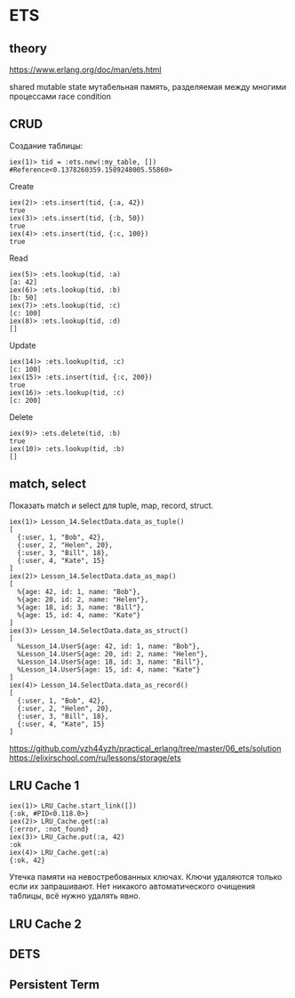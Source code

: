 # ETS

## theory

https://www.erlang.org/doc/man/ets.html

shared mutable state
мутабельная память, разделяемая между многими процессами
race condition


## CRUD

Создание таблицы:
```
iex(1)> tid = :ets.new(:my_table, [])
#Reference<0.1378260359.1589248005.55860>
```

Create
```
iex(2)> :ets.insert(tid, {:a, 42})
true
iex(3)> :ets.insert(tid, {:b, 50})
true
iex(4)> :ets.insert(tid, {:c, 100})
true
```

Read
```
iex(5)> :ets.lookup(tid, :a)
[a: 42]
iex(6)> :ets.lookup(tid, :b)
[b: 50]
iex(7)> :ets.lookup(tid, :c)
[c: 100]
iex(8)> :ets.lookup(tid, :d)
[]
```

Update
```
iex(14)> :ets.lookup(tid, :c)
[c: 100]
iex(15)> :ets.insert(tid, {:c, 200})
true
iex(16)> :ets.lookup(tid, :c)
[c: 200]
```

Delete
```
iex(9)> :ets.delete(tid, :b)
true
iex(10)> :ets.lookup(tid, :b)
[]
```


## match, select

Показать match и select для tuple, map, record, struct.

```
iex(1)> Lesson_14.SelectData.data_as_tuple()
[
  {:user, 1, "Bob", 42},
  {:user, 2, "Helen", 20},
  {:user, 3, "Bill", 18},
  {:user, 4, "Kate", 15}
]
iex(2)> Lesson_14.SelectData.data_as_map()
[
  %{age: 42, id: 1, name: "Bob"},
  %{age: 20, id: 2, name: "Helen"},
  %{age: 18, id: 3, name: "Bill"},
  %{age: 15, id: 4, name: "Kate"}
]
iex(3)> Lesson_14.SelectData.data_as_struct()
[
  %Lesson_14.UserS{age: 42, id: 1, name: "Bob"},
  %Lesson_14.UserS{age: 20, id: 2, name: "Helen"},
  %Lesson_14.UserS{age: 18, id: 3, name: "Bill"},
  %Lesson_14.UserS{age: 15, id: 4, name: "Kate"}
]
iex(4)> Lesson_14.SelectData.data_as_record()
[
  {:user, 1, "Bob", 42},
  {:user, 2, "Helen", 20},
  {:user, 3, "Bill", 18},
  {:user, 4, "Kate", 15}
]
```

https://github.com/yzh44yzh/practical_erlang/tree/master/06_ets/solution
https://elixirschool.com/ru/lessons/storage/ets

## LRU Cache 1

```
iex(1)> LRU_Cache.start_link([])
{:ok, #PID<0.118.0>}
iex(2)> LRU_Cache.get(:a)
{:error, :not_found}
iex(3)> LRU_Cache.put(:a, 42)
:ok
iex(4)> LRU_Cache.get(:a)
{:ok, 42}
```

Утечка памяти на невостребованных ключах.
Ключи удаляются только если их запрашивают.
Нет никакого автоматического очищения таблицы, всё нужно удалять явно.


## LRU Cache 2


## DETS


## Persistent Term
